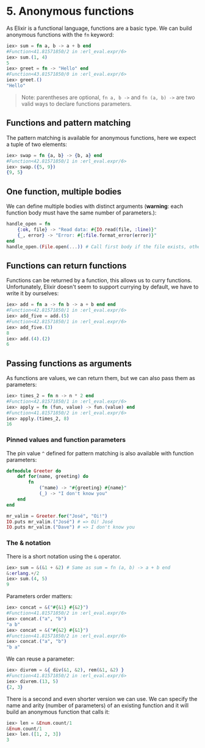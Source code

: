 # 5. Anonymous functions

As Elixir is a functional language, functions are a basic type. We can build anonymous functions with the `fn` keyword:  

```elixir
iex> sum = fn a, b -> a + b end
#Function<41.81571850/2 in :erl_eval.expr/6>
iex> sum.(1, 4)
5
iex> greet = fn -> "Hello" end
#Function<43.81571850/0 in :erl_eval.expr/6>
iex> greet.()
"Hello"
```

> Note: parentheses are optional, `fn a, b ->` and `fn (a, b) ->` are two valid ways to declare functions parameters.

## Functions and pattern matching

The pattern matching is available for anonymous functions, here we expect a tuple of two elements:  

```elixir
iex> swap = fn {a, b} -> {b, a} end
#Function<42.81571850/1 in :erl_eval.expr/6>
iex> swap.({5, 9})
{9, 5}
```

## One function, multiple bodies

We can define multiple bodies with distinct arguments (**warning**: each function body must have the same number of parameters.):  

```elixir
handle_open = fn
    {:ok, file} -> "Read data: #{IO.read(file, :line)}"
    {_, error} -> "Error: #{:file.format_error(error)}"
end
handle_open.(File.open(...)) # Call first body if the file exists, otherwise it fallback to the second body
```

## Functions can return functions

Functions can be returned by a function, this allows us to curry functions. Unfortunately, Elixir doesn't seem to support currying by default, we have to write it by ourselves:  

```elixir
iex> add = fn a -> fn b -> a + b end end
#Function<42.81571850/1 in :erl_eval.expr/6>
iex> add_five = add.(5)
#Function<42.81571850/1 in :erl_eval.expr/6>
iex> add_five.(3)
8
iex> add.(4).(2)
6
```

## Passing functions as arguments

As functions are values, we can return them, but we can also pass them as parameters:  

```elixir
iex> times_2 = fn n -> n * 2 end
#Function<42.81571850/1 in :erl_eval.expr/6>
iex> apply = fn (fun, value) -> fun.(value) end
#Function<41.81571850/2 in :erl_eval.expr/6>
iex> apply.(times_2, 8)
16
```

### Pinned values and function parameters

The pin value `^` defined for pattern matching is also available with function parameters:  

```elixir
defmodule Greeter do
    def for(name, greeting) do
        fn
            (^name) -> "#{greeting} #{name}"
            (_) -> "I don't know you"
    end
end

mr_valim = Greeter.for("José", "Oi!")
IO.puts mr_valim.("José") # => Oi! José
IO.puts mr_valim.("Dave") # => I don't know you
```

### The & notation

There is a short notation using the `&` operator.  

```elixir
iex> sum = &(&1 + &2) # Same as sum = fn (a, b) -> a + b end 
&:erlang.+/2
iex> sum.(4, 5)
9
```

Parameters order matters:  

```elixir
iex> concat = &("#{&1} #{&2}")
#Function<41.81571850/2 in :erl_eval.expr/6>
iex> concat.("a", "b")
"a b"
iex> concat = &("#{&2} #{&1}")
#Function<41.81571850/2 in :erl_eval.expr/6>
iex> concat.("a", "b")
"b a"
```

We can reuse a parameter:  

```elixir
iex> divrem = &{ div(&1, &2), rem(&1, &2) }
#Function<41.81571850/2 in :erl_eval.expr/6>
iex> divrem.(13, 5)
{2, 3}
```

There is a second and even shorter version we can use. We can specify the name and arity (number of parameters) of an existing function and it will build an anonymous function that calls it:  

```elixir
iex> len = &Enum.count/1
&Enum.count/1
iex> len.([1, 2, 3])
3
```
